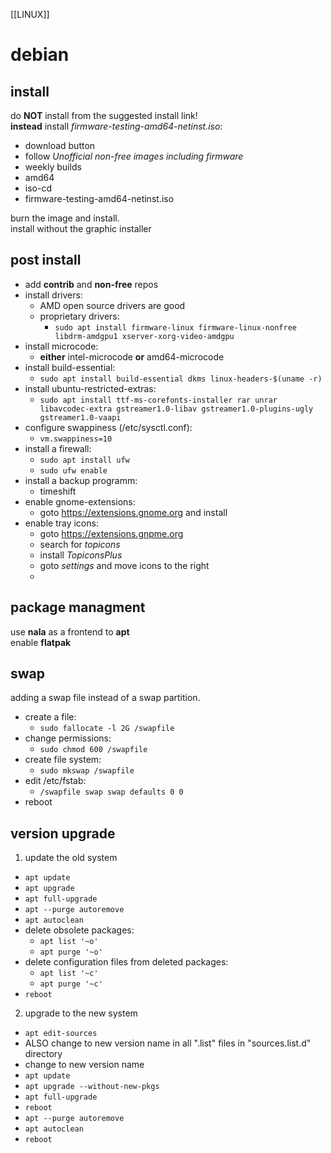 [[LINUX]]
# debian  

## install  
do **NOT** install from the suggested install link!  
**instead** install *firmware-testing-amd64-netinst.iso*:  
- download button
- follow *Unofficial non-free images including firmware*  
- weekly builds
- amd64
- iso-cd
- firmware-testing-amd64-netinst.iso

burn the image and install.  
install without the graphic installer  


## post install  
- add **contrib** and **non-free** repos
- install drivers:
    - AMD open source drivers are good
    - proprietary drivers:
        - ```sudo apt install firmware-linux firmware-linux-nonfree libdrm-amdgpu1 xserver-xorg-video-amdgpu```  
- install microcode:
    - **either** intel-microcode **or** amd64-microcode
- install build-essential:
    - `sudo apt install build-essential dkms linux-headers-$(uname -r)`
- install ubuntu-restricted-extras:
    - `sudo apt install ttf-ms-corefonts-installer rar unrar libavcodec-extra gstreamer1.0-libav gstreamer1.0-plugins-ugly gstreamer1.0-vaapi`
- configure swappiness (/etc/sysctl.conf):
    - `vm.swappiness=10`
- install a firewall:
    - `sudo apt install ufw`
    - `sudo ufw enable`
- install a backup programm:
    - timeshift
- enable gnome-extensions:
    - goto https://extensions.gnome.org and install
- enable tray icons:
    - goto https://extensions.gnpme.org
    - search for *topicons*
    - install *TopiconsPlus*
    - goto *settings* and move icons to the right
    - 

## package managment  
use **nala** as a frontend to **apt**  
enable **flatpak**  

## swap  
adding a swap file instead of a swap partition.  

- create a file:
    - `sudo fallocate -l 2G /swapfile`
- change permissions:
    - `sudo chmod 600 /swapfile`
- create file system:
    - `sudo mkswap /swapfile`
- edit /etc/fstab:
    - `/swapfile swap swap defaults 0 0`
- reboot

## version upgrade
1. update the old system
- `apt update`
- `apt upgrade`
- `apt full-upgrade`
- `apt --purge autoremove`
- `apt autoclean`
- delete obsolete packages:
    - `apt list '~o'`
    - `apt purge '~o'`
- delete configuration files from deleted packages:
    - `apt list '~c'`
    - `apt purge '~c'`
- `reboot`

2. upgrade to the new system
- `apt edit-sources`
- ALSO change to new version name in all ".list" files in "sources.list.d" directory
- change to new version name
- `apt update`
- `apt upgrade --without-new-pkgs`
- `apt full-upgrade`
- `reboot`
- `apt --purge autoremove`
- `apt autoclean`
- `reboot`



